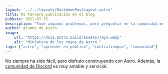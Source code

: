 ```yaml
---
layout: '../../layouts/MarkdownPostLayout.astro'
title: Mi tercera publicación en el blog
pubDate: 2022-07-15
description: "Tuve algunos problemas, pero preguntar en la comunidad me ayudó mucho."
author: Alumno de Astro
image:
    url: "https://docs.astro.build/assets/rays.webp"
    alt: "Miniatura de los rayos de Astro."
tags: ["astro", "aprender en público", "contratiempos", "comunidad"]
---
```

No siempre ha sido fácil, pero disfruto construyendo con Astro. Además, la [comunidad de Discord](https://astro.build/chat) es muy amable y servicial.